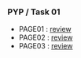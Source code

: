 ### PYP / Task 01

- PAGE01 : [review](https://beautiful-bublanina-f8a365.netlify.app/)
- PAGE02 : [review](https://helpful-pavlova-132063.netlify.app/)
- PAGE03 : [review](https://)